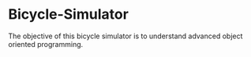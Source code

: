 # Bicycle-Simulator

The objective of this bicycle simulator is to understand advanced object oriented programming.
